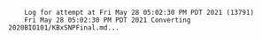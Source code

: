         Log for attempt at Fri May 28 05:02:30 PM PDT 2021 (13791)
        Fri May 28 05:02:30 PM PDT 2021 Converting 2020BIO101/KBxSNPFinal.md...
